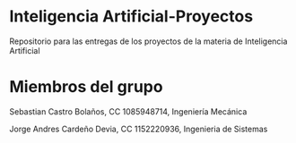 # Inteligencia Artificial-Proyectos
Repositorio para las entregas de los proyectos de la materia de Inteligencia Artificial

# Miembros del grupo

Sebastian Castro Bolaños, CC 1085948714, Ingeniería Mecánica

Jorge Andres Cardeño Devia, CC 1152220936, Ingenieria de Sistemas
